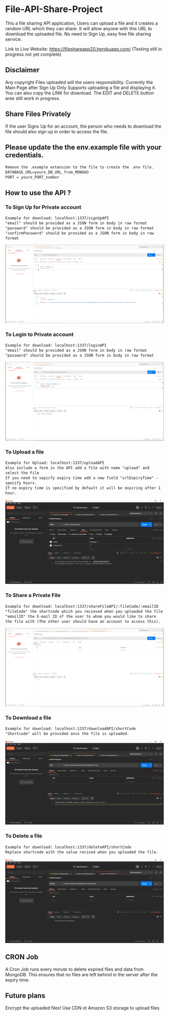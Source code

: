 # File-API-Share-Project

This a file sharing API application, Users can upload a file and it creates a random URL which they can share. 
It will allow anyone with this URL to download the uploaded file. No need to Sign Up, easy free file sharing service. 

Link to Live Website: https://fileshareapp20.herokuapp.com/ (Testing still in progress not yet complete)

## Disclaimer
Any copyright Files uploaded will the users responsibility.
Currently the Main Page after Sign Up Only Supports uploading a file and displaying it. You can also copy the LINK for download.
The EDIT and DELETE button aree still work in progress.

## Share Files Privately 
If the user Signs Up for an account, the person who needs to download the file should also sign up in order to access the file.

## Please update the the env.example file with your credentials.
	Remove the .example extension to the file to create the .env file.
	DATABASE_URL=youre_DB_URL_from_MONOGO
	PORT = youre_PORT_number
	
## How to use the API ?
### To Sign Up for  Private account
	Example for download: localhost:1337/signUpAPI
	"email" should be provided as a JSON form in body in raw format
	"password" should be provided as a JSON form in body in raw format
	"confirmPassword" should be provided as a JSON form in body in raw format
![Alt Text](https://github.com/hookFang/File-API-Project/blob/master/API%20Photos/Login%20API.PNG)
### To Login to  Private account
	Example for download: localhost:1337/loginAPI
	"email" should be provided as a JSON form in body in raw format
	"password" should be provided as a JSON form in body in raw format
![Alt Text](https://github.com/hookFang/File-API-Project/blob/master/API%20Photos/SignUpAPI.PNG)
### To Upload a file
	Example for Upload: localhost:1337/uploadAPI
	Also include a form in the API add a file with name "upload" and select the File
	If you need to sepicfy expiry time add a new field "urlExpiryTime" - specify hours.
	If no expiry time is specified by default it will be expiring after 1 hour.
![Alt Text](https://github.com/hookFang/File-API-Project/blob/master/API%20Photos/UploadAPIExample.PNG)
### To Share a Private File
	Example for download: localhost:1337/shareFileAPI/:fileCode/:emailID
	"fileCode" the shortcode which you recieved when you uploaded the file
	"emailID" the E-mail ID of the user to whom you would like to share the file with (The other user should have an account to access this).
![Alt Text](https://github.com/hookFang/File-API-Project/blob/master/API%20Photos/ShareFileAPI.PNG)
### To Download a file
	Example for download: localhost:1337/downloadAPI/shortCode
	"Shortcode" will be provided once the file is uploaded.
![Alt Text](https://github.com/hookFang/File-API-Project/blob/master/API%20Photos/DownloadAPIExample.PNG)
### To Delete a file
	Example for download: localhost:1337/deleteAPI/shortCode
	Replace shortcode with the value recived when you uploaded the file.
![Alt Text](https://github.com/hookFang/File-API-Project/blob/master/API%20Photos/DeleteAPIExample.PNG)
	
## CRON Job
A Cron Job runs every minute to delete expired files and data from MongoDB. This ensures that no files are left behind in the server after the expiry time.

## Future plans
Encrypt the uploaded files!
Use CDN ot Amazon S3 storage to upload files

